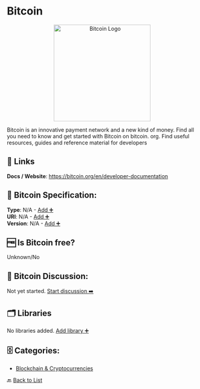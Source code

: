 # Bitcoin
<p align="center">
    <img width="256" src="https://raw.githubusercontent.com/apis-list/apis-list/main/apis/bitcoin/logo_256x256.png" alt="Bitcoin Logo"/>
</p>
Bitcoin is an innovative payment network and a new kind of money. Find all you need to know and get started with Bitcoin on bitcoin. org. Find useful resources, guides and reference material for developers

##  🔗 Links
**Docs / Website**: https://bitcoin.org/en/developer-documentation

## 🧬 Bitcoin Specification:
**Type**: N/A - [Add ➕](https://github.com/apis-list/apis-list/edit/main/apis/bitcoin/bitcoin.yaml)  
**URI**: N/A - [Add ➕](https://github.com/apis-list/apis-list/edit/main/apis/bitcoin/bitcoin.yaml)  
**Version**: N/A - [Add ➕](https://github.com/apis-list/apis-list/edit/main/apis/bitcoin/bitcoin.yaml)

## 🆓 Is Bitcoin free?
 Unknown/No 

## 💬 Bitcoin Discussion:
Not yet started. [Start discussion ➡️](https://github.com/apis-list/apis-list/discussions/new)

## 🗂️ Libraries

No libraries added. [Add library ➕](https://github.com/apis-list/apis-list/edit/main/apis/bitcoin/bitcoin.yaml)    


## 🗄️ Categories:
- [Blockchain & Cryptocurrencies](https://github.com/apis-list/apis-list#blockchain--cryptocurrencies-)

🔙  [Back to List](https://github.com/apis-list/apis-list)
